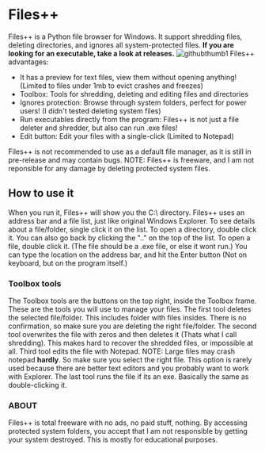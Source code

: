# Files++

Files++ is a Python file browser for Windows. It support shredding files, deleting directories, and ignores all system-protected files.
**If you are looking for an executable, take a look at releases.**
![githubthumb1](https://user-images.githubusercontent.com/93295652/183271585-78803b35-ea55-4f2b-b2e1-6bca00b9fb85.png)
Files++ advantages:
  - It has a preview for text files, view them without opening anything! (Limited to files under 1mb to evict crashes and freezes)
  - Toolbox: Tools for shredding, deleting and editing files and directories
  - Ignores protection: Browse through system folders, perfect for power users! (I didn't tested deleting system files)
  - Run executables directly from the program: Files++ is not just a file deleter and shredder, but also can run .exe files!
  - Edit button: Edit your files with a single-click (Limited to Notepad)

Files++ is not recommended to use as a default file manager, as it is still in pre-release and may contain bugs.
NOTE: Files++ is freeware, and I am not reponsible for any damage by deleting protected system files.

## How to use it
When you run it, Files++ will show you the C:\ directory.
Files++ uses an address bar and a file list, just like original Windows Explorer.
To see details about a file/folder, single click it on the list.
To open a directory, double click it. You can also go back by clicking the ".." on the top of the list.
To open a file, double click it. (The file should be a .exe file, or else it wont run.)
You can type the location on the address bar, and hit the Enter button (Not on keyboard, but on the program itself.)

### Toolbox tools
The Toolbox tools are the buttons on the top right, inside the Toolbox frame.
These are the tools you will use to manage your files.
The first tool deletes the selected file/folder. This includes folder with files insides. There is no confirmation, so make sure you are deleting the right file/folder.
The second tool overwrites the file with zeros and then deletes it (Thats what I call shredding). This makes hard to recover the shredded files, or impossible at all.
Third tool edits the file with Notepad. NOTE: Large files may crash notepad **hardly**. So make sure you select the right file. This option is rarely used because there are better text editors and you probably want to work with Explorer.
The last tool runs the file if its an exe. Basically the same as double-clicking it.

### ABOUT
Files++ is total freeware with no ads, no paid stuff, nothing.
By accessing protected system folders, you accept that I am not responsible by getting your system destroyed. This is mostly for educational purposes.
